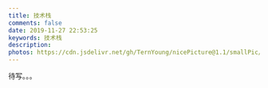 ```yaml
---
title: 技术栈
comments: false
date: 2019-11-27 22:53:25
keywords: 技术栈
description:
photos: https://cdn.jsdelivr.net/gh/TernYoung/nicePicture@1.1/smallPic/pic030.jpg
---
```



待写。。。